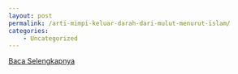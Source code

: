 ```yaml
---
layout: post
permalink: /arti-mimpi-keluar-darah-dari-mulut-menurut-islam/
categories:
    - Uncategorized
---
```


[Baca Selengkapnya](/08)